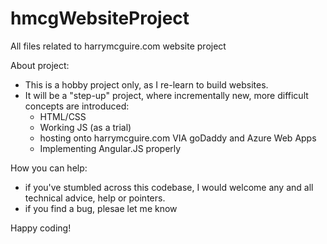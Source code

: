 # hmcgWebsiteProject
 All files related to harrymcguire.com website project

About project:
- This is a hobby project only, as I re-learn to build websites. 
- It will be a "step-up" project, where incrementally new, more difficult concepts are introduced:
    - HTML/CSS
    - Working JS (as a trial)
    - hosting onto harrymcguire.com VIA goDaddy and Azure Web Apps 
    - Implementing Angular.JS properly

How you can help:
- if you've stumbled across this codebase, I would welcome any and all technical advice, help or pointers. 
- if you find a bug, plesae let me know

Happy coding!